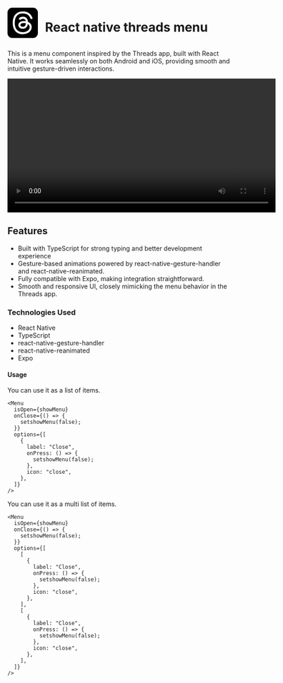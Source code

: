 <div style="display:flex; flex-direction:row; align-items:center; gap:1rem;">

<svg width="68" height="68" viewBox="0 0 68 68" fill="none" xmlns="http://www.w3.org/2000/svg">
<g clip-path="url(#clip0_2062_488)">
<path d="M28.9427 39.117C28.9427 37.3745 29.78 34.6035 36.2825 34.6035C38.2757 34.6035 39.504 34.748 41.153 35.1178C40.626 41.9433 37.2855 42.8443 34.0385 42.8443C32.262 42.8443 28.9427 41.9178 28.9427 39.117Z" fill="black"/>
<path d="M11.0075 68H56.9925C59.9119 68 62.7117 66.8403 64.776 64.776C66.8403 62.7117 68 59.9119 68 56.9925V11.0075C68 8.08813 66.8403 5.28833 64.776 3.22402C62.7117 1.15972 59.9119 0 56.9925 0L11.0075 0C8.08813 0 5.28833 1.15972 3.22402 3.22402C1.15972 5.28833 0 8.08813 0 11.0075L0 56.9925C0 59.9119 1.15972 62.7117 3.22402 64.776C5.28833 66.8403 8.08813 68 11.0075 68ZM24.9305 25.1175C27.3403 21.675 30.5192 20.332 34.918 20.332C38.0205 20.332 40.6597 21.3775 42.5467 23.3537C44.4295 25.3342 45.5048 28.1648 45.7513 31.7815C46.7939 32.2178 47.7544 32.7321 48.6327 33.3243C52.1687 35.7 54.1152 39.253 54.1152 43.3245C54.1152 51.9818 47.0178 59.5 34.1743 59.5C23.1455 59.5 11.6875 53.0825 11.6875 33.983C11.6875 14.9855 22.7843 8.5 34.1402 8.5C39.3847 8.5 51.6885 9.2735 56.3125 24.5522L51.9775 25.6742C48.399 14.7942 40.8977 13.0602 34.0255 13.0602C22.6567 13.0602 16.2308 19.9793 16.2308 34.7055C16.2308 47.9103 23.4133 54.9228 34.1743 54.9228C43.027 54.9228 49.6273 50.3242 49.6273 43.588C49.6273 39.0022 45.7767 36.8093 45.577 36.8093C44.8247 40.7405 42.8103 47.3577 33.9618 47.3577C28.8065 47.3577 24.3567 43.7962 24.3567 39.1297C24.3567 32.4657 30.6808 30.0518 35.6745 30.0518C37.5445 30.0518 39.797 30.1793 40.9742 30.4173C40.9742 28.3858 39.2573 24.9093 34.9138 24.9093C31.042 24.9093 29.9837 26.1333 28.7512 27.5613L28.6493 27.676C27.7908 27.1023 24.9305 25.1175 24.9305 25.1175Z" fill="black"/>
</g>
<defs>
<clipPath id="clip0_2062_488">
<rect width="68" height="68" fill="white"/>
</clipPath>
</defs>
</svg>
 <h1>React native threads menu</h1>
</div>
<p>
This is a menu component inspired by the Threads app, built with React Native. It works seamlessly on both Android and iOS, providing smooth and intuitive gesture-driven interactions.
</p>

<video autoplay controls width="600">
  <source src="https://res.cloudinary.com/whil/video/upload/v1738552610/projects/rn_threads_assets/ijwloc0gva6jixdubq3w.mp4" type="video/mp4">
  Tu navegador no soporta la etiqueta de video.
</video>

<h2>Features</h2>

<ul>
    <li>Built with TypeScript for strong typing and better development experience</li>
    <li>Gesture-based animations powered by react-native-gesture-handler and react-native-reanimated.</li>
    <li>Fully compatible with Expo, making integration straightforward.</li>
    <li>Smooth and responsive UI, closely mimicking the menu behavior in the Threads app.</li>
</ul>

<h3>Technologies Used</h3>

<ul>
    <li>React Native</li>
    <li>TypeScript</li>
    <li>react-native-gesture-handler</li>
    <li>react-native-reanimated</li>
    <li>Expo</li>
</ul>

<h4>Usage</h4>
<p>You can use it as a list of items. </p>

```tsx
<Menu
  isOpen={showMenu}
  onClose={() => {
    setshowMenu(false);
  }}
  options={[
    {
      label: "Close",
      onPress: () => {
        setshowMenu(false);
      },
      icon: "close",
    },
  ]}
/>
```

<p>You can use it as a multi list of items. </p>

```tsx
<Menu
  isOpen={showMenu}
  onClose={() => {
    setshowMenu(false);
  }}
  options={[
    [
      {
        label: "Close",
        onPress: () => {
          setshowMenu(false);
        },
        icon: "close",
      },
    ],
    [
      {
        label: "Close",
        onPress: () => {
          setshowMenu(false);
        },
        icon: "close",
      },
    ],
  ]}
/>
```
